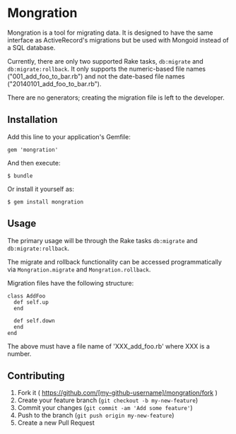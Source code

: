 # Mongration

Mongration is a tool for migrating data. It is designed to have the same interface as ActiveRecord's migrations but be used with Mongoid instead of a SQL database.

Currently, there are only two supported Rake tasks, `db:migrate` and `db:migrate:rollback`. It only supports the numeric-based file names ("001_add_foo_to_bar.rb") and not the date-based file names ("20140101_add_foo_to_bar.rb").

There are no generators; creating the migration file is left to the developer.

## Installation

Add this line to your application's Gemfile:

    gem 'mongration'

And then execute:

    $ bundle

Or install it yourself as:

    $ gem install mongration

## Usage

The primary usage will be through the Rake tasks `db:migrate` and `db:migrate:rollback`.

The migrate and rollback functionality can be accessed programmatically via `Mongration.migrate` and `Mongration.rollback`.

Migration files have the following structure:

    class AddFoo
      def self.up
      end

      def self.down
      end
    end

The above must have a file name of 'XXX_add_foo.rb' where XXX is a number.

## Contributing

1. Fork it ( https://github.com/[my-github-username]/mongration/fork )
2. Create your feature branch (`git checkout -b my-new-feature`)
3. Commit your changes (`git commit -am 'Add some feature'`)
4. Push to the branch (`git push origin my-new-feature`)
5. Create a new Pull Request
